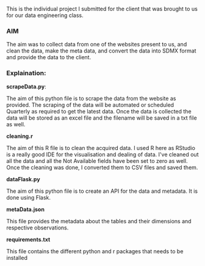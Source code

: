 This is the individual project I submitted for the client that was brought to us for our data engineering class.

### AIM 

The aim was to collect data from one of the websites present to us, and clean the data, make the meta data, and convert the data into SDMX format and provide the data to the client.

### Explaination:

<b>scrapeData.py</b>:  

The aim of this python file is to scrape the data from the website as provided. The scraping of the data will be automated or scheduled Quarterly as required to get the latest data. Once the data is collected the data will be stored as an excel file and the filename will be saved in a txt file as well. 

<b>cleaning.r</b>

The aim of this R file is to clean the acquired data. I used R here as RStudio is a really good IDE for the visualisation and dealing of data. I've cleaned out all the data and all the Not Available fields have been set to zero as well. Once the cleaning was done, I converted them to CSV files and saved them. 

<b>dataFlask.py</b>

The aim of this python file is to create an API for the data and metadata. It is done using Flask.

<b>metaData.json</b>

This file provides the metadata about the tables and their dimensions and respective observations.

<b>requirements.txt</b>

This file contains the different python and r packages that needs to be installed